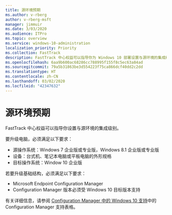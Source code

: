 ```yaml
---
title: 源环境预期
ms.author: v-rberg
author: v-rberg-msft
manager: jimmuir
ms.date: 3/03/2020
ms.audience: ITPro
ms.topic: overview
ms.service: windows-10-administration
localization_priority: Priority
ms.collection: FastTrack
description: FastTrack 中心权益可以指导你为 Windows 10 部署设置与源环境的集成级别。
ms.openlocfilehash: 6aa9b600ac68286cc788995f155f8c5ec63a84ad
ms.sourcegitcommit: 79a5b31863be3d554223f75ca866dcf40dd2c2dd
ms.translationtype: HT
ms.contentlocale: zh-CN
ms.lasthandoff: 03/02/2020
ms.locfileid: "42347632"
---
```

# <a name="source-environment-expectations"></a>源环境预期

FastTrack 中心权益可以指导你设置与源环境的集成级别。
  
要升级电脑，必须满足以下要求：

- 源操作系统：Windows 7 企业版或专业版，Windows 8.1 企业版或专业版
- 设备：台式机、笔记本电脑或平板电脑的外形规格
- 目标操作系统：Window 10 企业版

若要升级基础结构，必须满足以下要求：   

- Microsoft Endpoint Configuration Manager  
- Configuration Manager 版本必须受 Windows 10 目标版本支持

有关详细信息，请参阅 [Configuration Manager 中的 Windows 10 支持](https://docs.microsoft.com/sccm/core/plan-design/configs/support-for-windows-10)中的 Configuration Manager 支持表格。
  

 